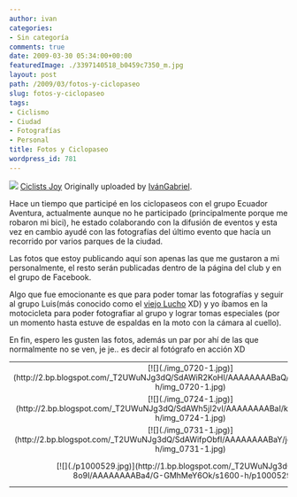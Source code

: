 ```yaml
---
author: ivan
categories:
- Sin categoría
comments: true
date: 2009-03-30 05:34:00+00:00
featuredImage: ./3397140518_b0459c7350_m.jpg
layout: post
path: /2009/03/fotos-y-ciclopaseo
slug: fotos-y-ciclopaseo
tags:
- Ciclismo
- Ciudad
- Fotografías
- Personal
title: Fotos y Ciclopaseo
wordpress_id: 781
---
```


[![](http://farm4.static.flickr.com/3622/3397140518_b0459c7350_m.jpg)](http://www.flickr.com/photos/ivangabriel/3397140518/)
[Ciclists Joy](http://www.flickr.com/photos/ivangabriel/3397140518/)
Originally uploaded by [IvánGabriel](http://www.flickr.com/people/ivangabriel/).

Hace un tiempo que participé en los ciclopaseos con el grupo Ecuador Aventura, actualmente aunque no he participado (principalmente porque me robaron mi bici), he estado colaborando con la difusión de eventos y esta vez en cambio ayudé con las fotografías del último evento que hacía un recorrido por varios parques de la ciudad.

Las fotos que estoy publicando aquí son apenas las que me gustaron a mi personalmente, el resto serán publicadas dentro de la página del club y en el grupo de Facebook.

Algo que fue emocionante es que para poder tomar las fotografías y seguir al grupo Luis(más conocido como el [viejo Lucho](http://lalimpo.blogspot.com/) XD) y yo íbamos en la motocicleta para poder fotografiar al grupo y lograr tomas especiales (por un momento hasta estuve de espaldas en la moto con la cámara al cuello).

En fin, espero les gusten las fotos, además un par por ahí de las que normalmente no se ven, je je.. es decir al fotógrafo en acción XD

<table style="text-align: center" >
<tr >
<td >
[![](./img_0720-1.jpg)](http://2.bp.blogspot.com/_T2UWuNJg3dQ/SdAWiR2KoHI/AAAAAAAABaQ/Ffnagr0KIXU/s1600-h/img_0720-1.jpg)
</td>

<td >
[![](./img_0765.jpg)](http://2.bp.blogspot.com/_T2UWuNJg3dQ/SdAWi8jILLI/AAAAAAAABao/NtzgYmMbE6M/s1600-h/img_0765.jpg)

</td>
</tr>

<tr >
<td >
[![](./img_0724-1.jpg)](http://2.bp.blogspot.com/_T2UWuNJg3dQ/SdAWh5jI2vI/AAAAAAAABaI/k84tKtAIQWo/s1600-h/img_0724-1.jpg)

</td>

<td >
[![](./p1000530.jpg)](http://1.bp.blogspot.com/_T2UWuNJg3dQ/SdAXlyqHAAI/AAAAAAAABbA/jvpUvf9wSX8/s1600-h/p1000530.jpg)

</td>
</tr>

<tr >
<td >
[![](./img_0731-1.jpg)](http://2.bp.blogspot.com/_T2UWuNJg3dQ/SdAWifpObfI/AAAAAAAABaY/jqkPyEbWOj0/s1600-h/img_0731-1.jpg)

</td>

<td >
[![](./img_0759-1.jpg)](http://2.bp.blogspot.com/_T2UWuNJg3dQ/SdAWilWNe-I/AAAAAAAABag/7scbbhYQRuY/s1600-h/img_0759-1.jpg)

</td>
</tr>

<tr >
<td >
[![](./p1000529.jpg)](http://1.bp.blogspot.com/_T2UWuNJg3dQ/SdAXll-8o9I/AAAAAAAABa4/G-GMhMeY6Ok/s1600-h/p1000529.jpg)

</td>

<td >
[![](./p1000524.jpg)](http://1.bp.blogspot.com/_T2UWuNJg3dQ/SdAXk_NrxOI/AAAAAAAABaw/TCrhIfs2dic/s1600-h/p1000524.jpg)

</td>
</tr>

</table>